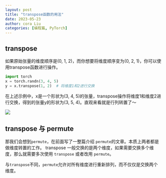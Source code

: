 ```yaml
---
layout: post
title: "transpose函数的用法"
date: 2023-05-23
author: cora Liu
categories: [编程篇, PyTorch]
---
```


## transpose

如果原始张量的维度顺序是(0, 1, 2)，而你想要将维度顺序变为(0, 2, 1)，你可以使用transpose函数进行操作。

```python
import torch
x = torch.randn(3, 4, 5)
y = x.transpose(1, 2)  # 将维度1和2进行交换

```

在上述示例中，x是一个形状为(3, 4, 5)的张量，transpose操作将维度1和维度2进行交换，得到的张量y的形状为(3, 5, 4)。直观来看就是行列转置了～

<img src="/assets/imgs/ai/PyTorch/permute/transpose.png" />

## transpose 与 permute

那我们会想到`permute`，在前面写了一整篇介绍 `permute`的文章。本质上两者都是做维度转置的工作。
transpose 一般交换的是两个维度，如果需要交换多个维度，那么就需要多次使用 `transpose` 或者改用 `permute`。

与`transpose`不同，`permute`允许对所有维度进行重新排列，而不仅仅是交换两个维度。
